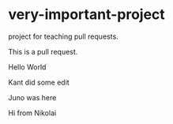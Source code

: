 # very-important-project

project for teaching pull requests.

This is a pull request.

Hello World

Kant did some edit

Juno was here

Hi from Nikolai
